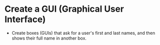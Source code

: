 # Create a GUI (Graphical User Interface)

- Create boxes (GUIs) that ask for a user's first and last names, and then shows their full name in another box. 
